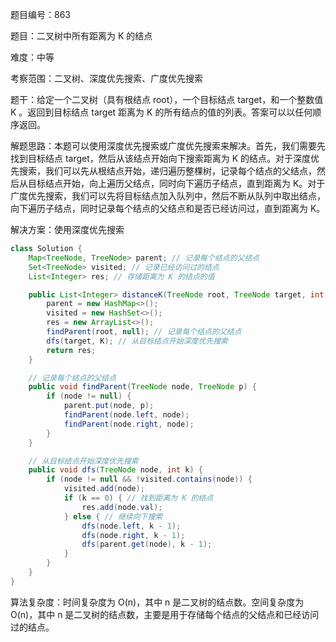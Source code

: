 题目编号：863

题目：二叉树中所有距离为 K 的结点

难度：中等

考察范围：二叉树、深度优先搜索、广度优先搜索

题干：给定一个二叉树（具有根结点 root），一个目标结点 target，和一个整数值 K 。返回到目标结点 target 距离为 K 的所有结点的值的列表。答案可以以任何顺序返回。

解题思路：本题可以使用深度优先搜索或广度优先搜索来解决。首先，我们需要先找到目标结点 target，然后从该结点开始向下搜索距离为 K 的结点。对于深度优先搜索，我们可以先从根结点开始，递归遍历整棵树，记录每个结点的父结点，然后从目标结点开始，向上遍历父结点，同时向下遍历子结点，直到距离为 K。对于广度优先搜索，我们可以先将目标结点加入队列中，然后不断从队列中取出结点，向下遍历子结点，同时记录每个结点的父结点和是否已经访问过，直到距离为 K。

解决方案：使用深度优先搜索

```java
class Solution {
    Map<TreeNode, TreeNode> parent; // 记录每个结点的父结点
    Set<TreeNode> visited; // 记录已经访问过的结点
    List<Integer> res; // 存储距离为 K 的结点的值

    public List<Integer> distanceK(TreeNode root, TreeNode target, int K) {
        parent = new HashMap<>();
        visited = new HashSet<>();
        res = new ArrayList<>();
        findParent(root, null); // 记录每个结点的父结点
        dfs(target, K); // 从目标结点开始深度优先搜索
        return res;
    }

    // 记录每个结点的父结点
    public void findParent(TreeNode node, TreeNode p) {
        if (node != null) {
            parent.put(node, p);
            findParent(node.left, node);
            findParent(node.right, node);
        }
    }

    // 从目标结点开始深度优先搜索
    public void dfs(TreeNode node, int k) {
        if (node != null && !visited.contains(node)) {
            visited.add(node);
            if (k == 0) { // 找到距离为 K 的结点
                res.add(node.val);
            } else { // 继续向下搜索
                dfs(node.left, k - 1);
                dfs(node.right, k - 1);
                dfs(parent.get(node), k - 1);
            }
        }
    }
}
```

算法复杂度：时间复杂度为 O(n)，其中 n 是二叉树的结点数。空间复杂度为 O(n)，其中 n 是二叉树的结点数，主要是用于存储每个结点的父结点和已经访问过的结点。